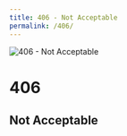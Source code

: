 ```yaml
---
title: 406 - Not Acceptable
permalink: /406/
---
```

![406 - Not Acceptable](http://i.imgur.com/QkvNs5z.jpg)  
# 406  
## Not Acceptable  
